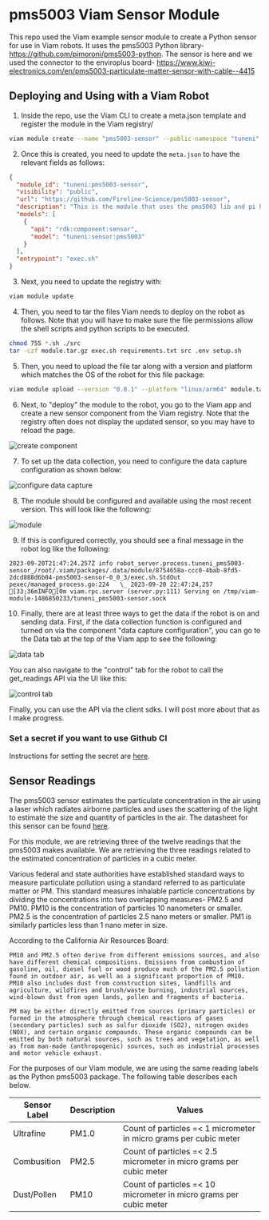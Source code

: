 # pms5003 Viam Sensor Module

This repo used the Viam example sensor module to create a Python sensor for use in Viam robots. It uses the pms5003 Python library- https://github.com/pimoroni/pms5003-python. The sensor is here and we used the connector to the enviroplus board- https://www.kiwi-electronics.com/en/pms5003-particulate-matter-sensor-with-cable--4415


## Deploying and Using with a Viam Robot

1. Inside the repo, use the Viam CLI to create a meta.json template and register the module in the Viam registry/

```bash
viam module create --name "pms5003-sensor" --public-namespace "tuneni"
```
2. Once this is created, you need to update the `meta.json` to have the relevant fields as follows:
```json
{
  "module_id": "tuneni:pms5003-sensor",
  "visibility": "public",
  "url": "https://github.com/Fireline-Science/pms5003-sensor",
  "description": "This is the module that uses the pms5003 lib and pi hat to collect gas readings.",
  "models": [
    {
      "api": "rdk:component:sensor",
      "model": "tuneni:sensor:pms5003"
    }
  ],
  "entrypoint": "exec.sh"
}
```
3. Next, you need to update the registry with:
```bash
viam module update
```
4. Then, you need to tar the files Viam needs to deploy on the robot as follows. Note that you will have to make sure the file permissions allow the shell scripts and python scripts to be executed.
```bash
chmod 755 *.sh ./src
tar -czf module.tar.gz exec.sh requirements.txt src .env setup.sh
```
5. Then, you need to upload the file tar along with a version and platform which matches the OS of the robot for this file package:
```bash
viam module upload --version "0.0.1" --platform "linux/arm64" module.tar.gz
```
6. Next, to "deploy" the module to the robot, you go to the Viam app and create a new sensor component from the Viam registry. Note that the registry often does not display the updated sensor, so you may have to reload the page.


![create component](./images/create_component.png)

7. To set up the data collection, you need to configure the data capture configuration as shown below:


![configure data capture](./images/component_attributes.png)

8. The module should be configured and available using the most recent version. This will look like the following:


![module](./images/module.png)

9. If this is configured correctly, you should see a final message in the robot log like the following:

```
2023-09-20T21:47:24.257Z info robot_server.process.tuneni_pms5003-sensor_/root/.viam/packages/.data/module/8754658a-ccc0-4bab-8fd5-2dcd888d6b04-pms5003-sensor-0_0_3/exec.sh.StdOut   pexec/managed_process.go:224   \_ 2023-09-20 22:47:24,257 [33;36mINFO[0m viam.rpc.server (server.py:111) Serving on /tmp/viam-module-1486850233/tuneni_pms5003-sensor.sock 
```

10. Finally, there are at least three ways to get the data if the robot is on and sending data. First, if the data collection function is configured and turned on via the component "data capture configuration", you can go to the Data tab at the top of the Viam app to see the following:

![data tab](./images/data_tab.JPG)

You can also navigate to the "control" tab for the robot to call the get_readings API via the UI like this:

![control tab](./images/control_tab.JPG)

Finally, you can use the API via the client sdks. I will post more about that as I make progress.

### Set a secret if you want to use Github CI

Instructions for setting the secret are [here](https://github.com/viamrobotics/upload-module#setting-cli-config-secret).

## Sensor Readings

The pms5003 sensor estimates the particulate concentration in the air using a laser which radiates airborne particles and uses the scattering of the light to estimate the size and quantity of particles in the air. The datasheet for this sensor can be found [here](https://www.digikey.com/en/htmldatasheets/production/2903006/0/0/1/pms5003-series-manual).

For this module, we are retrieving three of the twelve readings that the pms5003 makes available. We are retrieving the three readings related to the estimated concentration of particles in a cubic meter.

Various federal and state authorities have established standard ways to measure particulate pollution using a standard referred to as particulate matter or PM. This standard measures inhalable particle concentrations by dividing the concentrations into two overlapping measures- PM2.5 and PM10. PM10 is the concentration of particles 10 nanometers or smaller. PM2.5 is the concentration of particles 2.5 nano meters or smaller. PM1 is similarly particles less than 1 nano meter in size.

According to the California Air Resources Board:

```
PM10 and PM2.5 often derive from different emissions sources, and also have different chemical compositions. Emissions from combustion of gasoline, oil, diesel fuel or wood produce much of the PM2.5 pollution found in outdoor air, as well as a significant proportion of PM10. PM10 also includes dust from construction sites, landfills and agriculture, wildfires and brush/waste burning, industrial sources, wind-blown dust from open lands, pollen and fragments of bacteria.

PM may be either directly emitted from sources (primary particles) or formed in the atmosphere through chemical reactions of gases (secondary particles) such as sulfur dioxide (SO2), nitrogen oxides (NOX), and certain organic compounds. These organic compounds can be emitted by both natural sources, such as trees and vegetation, as well as from man-made (anthropogenic) sources, such as industrial processes and motor vehicle exhaust. 
```

For the purposes of our Viam module, we are using the same reading labels as the Python pms5003 package. The following table describes each below.


| Sensor Label | Description | Values                                                              |
|--------------|-------------|---------------------------------------------------------------------|
| Ultrafine    | PM1.0       | Count of particles =< 1 micrometer in micro grams per cubic meter   |
| Combusition  | PM2.5       | Count of particles =< 2.5 micrometer in micro grams per cubic meter |
| Dust/Pollen  | PM10        | Count of particles =< 10 micrometer in micro grams per cubic meter  |





